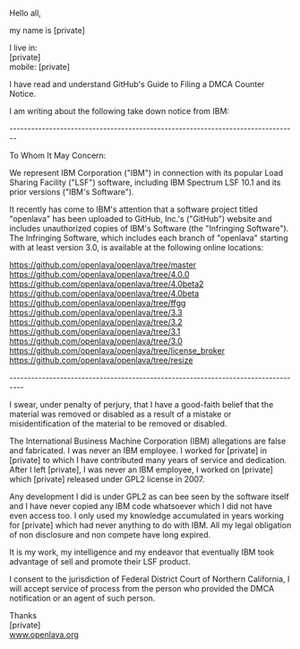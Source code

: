 Hello all,

my name is [private]

I live in:  
[private]  
mobile: [private]

I have read and understand GitHub's Guide to Filing a DMCA Counter Notice.

I am writing about the following take down notice from IBM:

\--------------------------------------------------------------------------------

To Whom It May Concern:  
  
We represent IBM Corporation ("IBM") in connection with its popular Load  
Sharing Facility ("LSF") software, including IBM Spectrum LSF 10.1 and its  
prior versions ("IBM's Software").  
  
It recently has come to IBM's attention that a software project titled  
"openlava" has been uploaded to GitHub, Inc.'s ("GitHub") website and  
includes unauthorized copies of IBM's Software (the "Infringing Software").  
The Infringing Software, which includes each branch of "openlava" starting  
with at least version 3.0, is available at the following online locations:  
  
https://github.com/openlava/openlava/tree/master  
https://github.com/openlava/openlava/tree/4.0.0  
https://github.com/openlava/openlava/tree/4.0beta2  
https://github.com/openlava/openlava/tree/4.0beta  
https://github.com/openlava/openlava/tree/ffgg  
https://github.com/openlava/openlava/tree/3.3  
https://github.com/openlava/openlava/tree/3.2  
https://github.com/openlava/openlava/tree/3.1  
https://github.com/openlava/openlava/tree/3.0  
https://github.com/openlava/openlava/tree/license_broker  
https://github.com/openlava/openlava/tree/resize  

\----------------------------------------------------------------------------------

I swear, under penalty of perjury, that I have a good-faith belief that the material was removed or disabled as a result of a mistake or misidentification of the material to be removed or disabled.

The International Business Machine Corporation (IBM) allegations are false and fabricated. I was never an IBM employee. I worked for [private] in [private] to which I have contributed many years of service and dedication. After I left [private], I was never an IBM employee, I worked on [private] which [private] released under GPL2 license in 2007.

Any development I did is under GPL2 as can bee seen by the software itself and I have never copied any IBM code whatsoever which I did not have even access too. I only used my knowledge accumulated in years working for [private] which had never anything to do with IBM. All my legal obligation of non disclosure and non compete have long expired.

It is my work, my intelligence and my endeavor that eventually IBM took advantage of sell and promote their LSF product.

I consent to the jurisdiction of Federal District Court of Northern California,
I will accept service of process from the person who provided the DMCA notification or an agent of such person.

Thanks  
[private]  
www.openlava.org  
